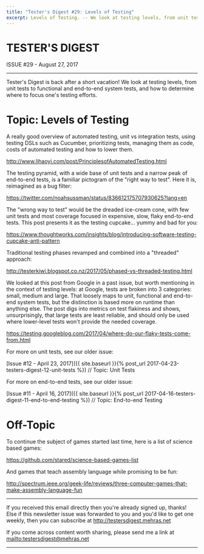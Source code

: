 ```yaml
---
title: "Tester's Digest #29: Levels of Testing"
excerpt: Levels of Testing. -- We look at testing levels, from unit tests to functional and end-to-end system tests, and how to determine where to focus one's testing efforts.
---
```


TESTER'S DIGEST
===============
ISSUE #29 - August 27, 2017

---

Tester's Digest is back after a short vacation! We look at testing levels, from unit tests to functional and end-to-end system tests, and how to determine where to focus one's testing efforts.

Topic: Levels of Testing
========================

A really good overview of automated testing, unit vs integration tests, using testing DSLs such as Cucumber, prioritizing tests, managing them as code, costs of automated testing and how to lower them.

<http://www.lihaoyi.com/post/PrinciplesofAutomatedTesting.html>

The testing pyramid, with a wide base of unit tests and a narrow peak of end-to-end tests, is a familiar pictogram of the "right way to test". Here it is, reimagined as a bug filter:

<https://twitter.com/noahsussman/status/836612175707930625?lang=en>

The "wrong way to test" would be the dreaded ice-cream cone, with few unit tests and most coverage focused in expensive, slow, flaky end-to-end tests. This post presents it as the testing cupcake... yummy and bad for you:

<https://www.thoughtworks.com/insights/blog/introducing-software-testing-cupcake-anti-pattern>

Traditional testing phases revamped and combined into a "threaded" approach:

<http://testerkiwi.blogspot.co.nz/2017/05/phased-vs-threaded-testing.html>

We looked at this post from Google in a past issue, but worth mentioning in the context of testing levels: at Google, tests are broken into 3 categories: small, medium and large. That loosely maps to unit, functional and end-to-end system tests, but the distinction is based more on runtime than anything else. The post digs into metrics on test flakiness and shows, unsurprisingly, that large tests are least reliable, and should only be used where lower-level tests won't provide the needed coverage.

<https://testing.googleblog.com/2017/04/where-do-our-flaky-tests-come-from.html>

For more on unit tests, see our older issue:

[Issue #12 - April 23, 2017]({{ site.baseurl }}{% post_url 2017-04-23-testers-digest-12-unit-tests %}) // Topic: Unit Tests

For more on end-to-end tests, see our older issue:

[Issue #11 - April 16, 2017]({{ site.baseurl }}{% post_url 2017-04-16-testers-digest-11-end-to-end-testing %}) // Topic: End-to-end Testing

Off-Topic
=========

To continue the subject of games started last time, here is a list of science based games:

<https://github.com/stared/science-based-games-list>

And games that teach assembly language while promising to be fun:

<http://spectrum.ieee.org/geek-life/reviews/three-computer-games-that-make-assembly-language-fun>

---

If you received this email directly then you're already signed up, thanks! Else
if this newsletter issue was forwarded to you and you'd like to get one weekly,
then you can subscribe at <http://testersdigest.mehras.net>

If you come across content worth sharing, please send me a link at
<mailto:testersdigest@mehras.net>

---
